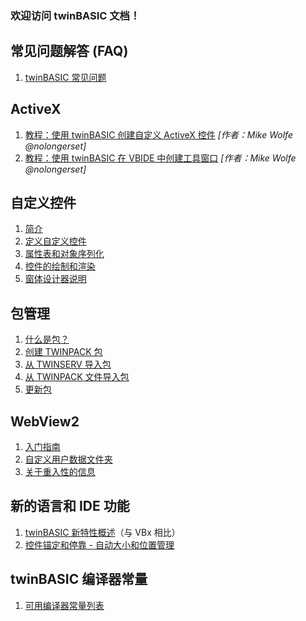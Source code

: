 ### 欢迎访问 twinBASIC 文档！

## 常见问题解答 (FAQ)

1. [twinBASIC 常见问题](twinBASIC-Frequently-Asked-Questions-(FAQs))

## ActiveX
1. [教程：使用 twinBASIC 创建自定义 ActiveX 控件](https://nolongerset.com/create-activex-control-with-twinbasic/) _[作者：Mike Wolfe @nolongerset]_
2. [教程：使用 twinBASIC 在 VBIDE 中创建工具窗口](https://nolongerset.com/create-a-vbe-addin-with-twinbasic/) _[作者：Mike Wolfe @nolongerset]_

## 自定义控件
1. [简介](twinBASIC-CustomControls-Introduction)
2. [定义自定义控件](twinBASIC---CustomControls---Defining-a-CustomControl)
3. [属性表和对象序列化](twinBASIC---CustomControls---Property-Sheet-&-Object-Serialization)
4. [控件的绘制和渲染](twinBASIC---CustomControls---Painting---drawing-to-your-control)
5. [窗体设计器说明](twinBASIC---CustomControls---Notes-about-the-form-designer)

## 包管理
1. [什么是包？](twinBASIC-Packages-What-is-a-package)
2. [创建 TWINPACK 包](twinBASIC-Packages-Creating-a-TWINPACK-package)
3. [从 TWINSERV 导入包](twinBASIC-Packages-Importing-a-package-from-TWINSERV)
4. [从 TWINPACK 文件导入包](twinBASIC-Packages-Importing-a-package-from-a-TWINPACK-file)
5. [更新包](twinBASIC-Packages-Updating-a-package)

## WebView2
1. [入门指南](twinBASIC-WebView2-Getting-Started)
2. [自定义用户数据文件夹](twinBASIC-WebView2-Customize-The-UserDataFolder)
3. [关于重入性的信息](twinBASIC-WebView2-Information-about-re-entrancy)

## 新的语言和 IDE 功能
1. [twinBASIC 新特性概述](twinBASIC-Features)（与 VBx 相比）
2. [控件锚定和停靠 - 自动大小和位置管理](Control-Anchoring-and-Docking-‐-Automatic-size-and-position-management)

## twinBASIC 编译器常量
1. [可用编译器常量列表](twinBASIC-Compiler-Constants)
